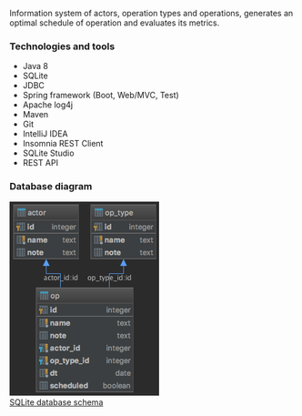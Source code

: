 Information system of actors, operation types and operations, 
generates an optimal schedule of operation and evaluates its metrics.

### Technologies and tools
* Java 8
* SQLite
* JDBC
* Spring framework (Boot, Web/MVC, Test)
* Apache log4j
* Maven
* Git
* IntelliJ IDEA
* Insomnia REST Client
* SQLite Studio
* REST API

### Database diagram
![database diagram](src/main/resources/op-db-diagram.png)  
[SQLite database schema](src/main/resources/schema.sql)